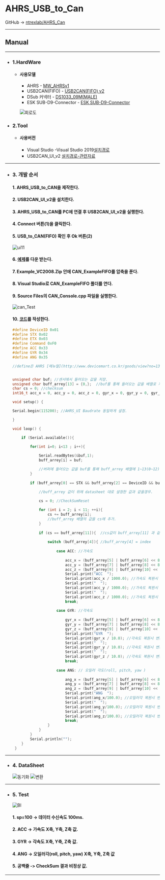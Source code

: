 # AHRS_USB_to_Can
GitHub -> [ntrexlab/AHRS_Can](https://github.com/ntrexlab/AHRS_Can)
***
## **Manual**
***
* ### 1.HardWare
    * #### 사용모델
         - AHRS - [MW_AHRSv1](http://www.devicemart.co.kr/goods/view?no=1310790)
         - USB2CAN(FIFO) - [USB2CAN(FIFO) v2](http://www.devicemart.co.kr/goods/view?no=1323536)
         - DSub 커넥터 - [DS1033_09M(MALE)](http://www.devicemart.co.kr/goods/view?no=286)
         - ESK SUB-D9-Connector - [ESK SUB-D9-Connector](http://www.eskorea.net/html/product/?prodNum=1&menuNum=1&pid=010701)

       ![회로도](https://user-images.githubusercontent.com/85467544/121839915-0e6e0d00-cd16-11eb-9a7f-5b6b590b6b12.png)

* ### 2.Tool
    * #### 사용버전
        - Visual Studio -Visual Studio 2019[설치경로](http://visualstudio.microsoft.com/ko/downloads/)
        - USB2CAN_UI_v2 [설치경로-관련자료](http://www.devicemart.co.kr/goods/view?no=1323536#goods_file)
***

* ### 3. 개발 순서
    #### 1. AHRS_USB_to_CAN을 제작한다. 
    #### 2. USB2CAN_UI_v2을 설치한다.
    #### 3. AHRS_USB_to_CAN를 PC에 연결 후 USB2CAN_UI_v2을 실행한다.
    #### 4. Connect 버튼(1)을 클릭한다.
    #### 5. USB_to_CAN(FIFO) 확인 후 Ok 버튼(2)
    ![ui11](https://user-images.githubusercontent.com/85467544/121843979-33667e00-cd1e-11eb-95e3-0cf4194ff5c2.png)
    #### 6. [예제](http://www.devicemart.co.kr/goods/view?no=1323536#goods_file)를 다운 받는다.
    #### 7. Example_VC2008.Zip 안에 CAN_ExampleFIFO를 압축을 푼다.
    #### 8. Visual Studio로 CAN_ExampleFIFO 폴더를 연다.
    #### 9. Source Files의 CAN_Console.cpp 파일을 실행한다.
    ![can_Test](https://user-images.githubusercontent.com/85467544/121844600-3150ef00-cd1f-11eb-9403-b10988ccb184.gif)
    #### 10. [코드](http://github.com/ntrexlab/AHRS_Binary/tree/main/ahrs_binary)를 작성한다.
    
    
    ```c
    #define DeviceID 0x01
    #define STX 0x02
    #define ETX 0x03
    #define Command 0xF0
    #define ACC 0x33
    #define GYR 0x34
    #define ANG 0x35

    //define은 AHRS [메뉴얼](http://www.devicemart.co.kr/goods/view?no=1310790#goods_file) datasheet 보고 설정. 아래 이미지로 첨부.


    unsigned char buf; //센서에서 들어오는 값을 저장.
    unsigned char buff_arrey[13] = {0,};  //buf를 통해 들어오는 값을 배열로 저장.
    char cs = 0; //checksum 
    int16_t acc_x = 0, acc_y = 0, acc_z = 0, gyr_x = 0, gyr_y = 0, gyr_z = 0, ang_x = 0, ang_y = 0, ang_z = 0; //16비트 크기의 부호있는 정수형 선언.

    void setup() {
  
    Serial.begin(115200); //AHRS_UI Baudrate 동일하게 설정.

    }

    void loop() {

        if (Serial.available()){  
    
            for(int i=0; i<13 ; i++){
        
                Serial.readBytes(&buf,1);
                buff_arrey[i] = buf;

                //버퍼에 들어오는 값을 buf를 통해 buff_arrey 배열에 1~13(0~12)까지 순서대로 저장.
            }          
      
            if (buff_arrey[0] == STX && buff_arrey[2] == DeviceID && buff_arrey[3] == Command && buff_arrey[12] == ETX){

                //buff_arrey 값이 위에 datasheet 대로 설정한 값과 같을경우.
          
                cs = 0; //CheckSumReset

                for (int i = 2; i < 11; ++i){
                    cs += buff_arrey[i];  
                    //buff_arrey 배열의 값을 cs에 추가.
                }
                
                if (cs == buff_arrey[11]){  //cs값이 buff_arrey[11] 과 같으면 정상 패킷.
                
                    switch (buff_arrey[4]){ //buff_arrey[4] = index
                
                        case ACC: //가속도
                            
                            acc_x = (buff_arrey[5] | buff_arrey[6] << 8);  // value1.
                            acc_y = (buff_arrey[7] | buff_arrey[8] << 8);  // value2.
                            acc_z = (buff_arrey[9] | buff_arrey[10] << 8); // value3.
                            Serial.print("ACC  ");
                            Serial.print(acc_x / 1000.0); //가속도 복원시 변환 식
                            Serial.print("  ");
                            Serial.print(acc_y / 1000.0); //가속도 복원시 변환 식
                            Serial.print("  ");
                            Serial.print(acc_z / 1000.0); //가속도 복원시 변환 식
                            break;
                    
                        case GYR: //각속도
                            
                            gyr_x = (buff_arrey[5] | buff_arrey[6] << 8); // value1.
                            gyr_y = (buff_arrey[7] | buff_arrey[8] << 8); // value2.
                            gyr_z = (buff_arrey[9] | buff_arrey[10] << 8); // value3.
                            Serial.print("GYR  ");
                            Serial.print(gyr_x / 10.0); //각속도 복원시 변환 식
                            Serial.print("  ");
                            Serial.print(gyr_y / 10.0); //각속도 복원시 변환 식
                            Serial.print("  ");
                            Serial.print(gyr_z / 10.0); //각속도 복원시 변환 식
                            break;
                    
                        case ANG: // 오일러 각도(roll, pitch, yaw )
                            
                            ang_x = (buff_arrey[5] | buff_arrey[6] << 8); // value1.
                            ang_y = (buff_arrey[7] | buff_arrey[8] << 8); // value2.
                            ang_z = (buff_arrey[9] | buff_arrey[10] << 8); // value3.
                            Serial.print("ANG  ");
                            Serial.print(ang_x/100.0); //오일러각 복원시 변환 식
                            Serial.print("  ");
                            Serial.print(ang_y/100.0); //오일러각 복원시 변환 식
                            Serial.print("  ");
                            Serial.print(ang_z/100.0); //오일러각 복원시 변환 식
                            break;
                    }
                }
            }
            Serial.println("");
        }
     }
    ```
***
* ### 4. DataSheet

    ![동기화](https://user-images.githubusercontent.com/85467544/121456121-823fab00-c9e0-11eb-919d-c036dfc42c2a.PNG)
    ![변환](https://user-images.githubusercontent.com/85467544/121456125-8370d800-c9e0-11eb-9afc-0be6999f7738.PNG)

***
  * ### 5. Test
    ![BI](https://user-images.githubusercontent.com/85467544/121464607-1e70ae80-c9ef-11eb-845e-2a0639b8e3d1.gif)
    
    #### 1. sp=100 -> 데이터 수신속도 100ms.
    #### 2. ACC -> 가속도 X축, Y축, Z축 값.
    #### 3. GYR -> 각속도 X축, Y축, Z축 값.
    #### 4. ANG -> 오일러각(roll, pitch, yaw) X축, Y축, Z축 값
    #### 5. 공백줄 -> CheckSum 결과 비정상 값. 


***